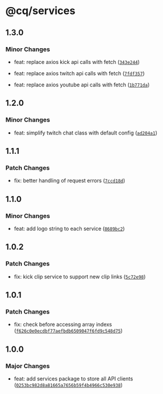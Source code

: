 # @cq/services

## 1.3.0

### Minor Changes

- feat: replace axios kick api calls with fetch ([`343e244`](https://github.com/jordanshatford/clip-queue/commit/343e244eceb23601629128f4fde9f45f93af6a3b))

- feat: replace axios twitch api calls with fetch ([`7fdf357`](https://github.com/jordanshatford/clip-queue/commit/7fdf3570d30bc926db60c451e8f6c1e30b4ecfb7))

- feat: replace axios youtube api calls with fetch ([`1b771da`](https://github.com/jordanshatford/clip-queue/commit/1b771daef4f5bd54c5be30d32bbc47c1b151131d))

## 1.2.0

### Minor Changes

- feat: simplify twitch chat class with default config ([`ad204a1`](https://github.com/jordanshatford/clip-queue/commit/ad204a1f4de8a0e6557dd333914533b37c5432da))

## 1.1.1

### Patch Changes

- fix: better handling of request errors ([`7ccd18d`](https://github.com/jordanshatford/clip-queue/commit/7ccd18d68d31729d8b741b7a1833063a88ecb0e8))

## 1.1.0

### Minor Changes

- feat: add logo string to each service ([`8689bc2`](https://github.com/jordanshatford/clip-queue/commit/8689bc2a7efec1753208ec5861eb71d7819bb1ab))

## 1.0.2

### Patch Changes

- fix: kick clip service to support new clip links ([`5c72e98`](https://github.com/jordanshatford/clip-queue/commit/5c72e985fa779a208bf88e9507b266e1ac7a9502))

## 1.0.1

### Patch Changes

- fix: check before accessing array indexs ([`f626c0e0ecdbf77aefbdb6509047f6fd9c548d75`](https://github.com/jordanshatford/clip-queue/commit/f626c0e0ecdbf77aefbdb6509047f6fd9c548d75))

## 1.0.0

### Major Changes

- feat: add services package to store all API clients ([`0253bc982d8a81665a7656b59f4b4966c530e938`](https://github.com/jordanshatford/clip-queue/commit/0253bc982d8a81665a7656b59f4b4966c530e938))
